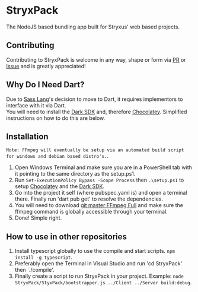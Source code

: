 # StryxPack
The NodeJS based bundling app built for Stryxus' web based projects.

## Contributing
Contributing to StryxPack is welcome in any way, shape or form via [PR](https://github.com/Stryxus/StryxPack/pulls) or [Issue](https://github.com/Stryxus/StryxPack/issues) and is greatly appreciated!
## Why Do I Need Dart?
Due to [Sass Lang](https://sass-lang.com/)'s decision to move to Dart, it requires implementors to interface with it via Dart.<br>
You will need to install the [Dark SDK](https://dart.dev/) and, therefore [Chocolatey](https://chocolatey.org/). Simplified instructions on how to do this are below.
## Installation
`Note: FFmpeg will eventually be setup via an automated build script for windows and debian based distro's.`.
1. Open Windows Terminal and make sure you are in a PowerShell tab with it pointing to the same directory as the setup.ps1.
2. Run `Set-ExecutionPolicy Bypass -Scope Process` then `.\setup.ps1` to setup [Chocolatey](https://chocolatey.org/) and the [Dark SDK](https://dart.dev/).
3. Go into the project it self (where pubspec.yaml is) and open a terminal there. Finally run 'dart pub get' to resolve the dependencies.
4. You will need to download [git master FFmpeg Full](https://ffmpeg.org/download.html) and make sure the ffmpeg command is globally accessible through your terminal.
5. Done! Simple right.
## How to use in other repositories
1. Install typescript globally to use the compile and start scripts. `npm install -g typescript`.
2. Preferably open the Terminal in Visual Studio and run 'cd StryxPack' then `./compile'.
3. Finally create a script to run StryxPack in your project. Example: `node StryxPack/StyxPack/bootstrapper.js ../Client ../Server build:debug`.